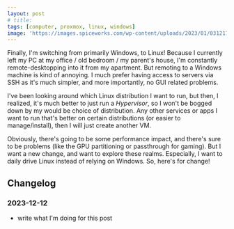 ```yaml
---
layout: post
# title: 
tags: [computer, proxmox, linux, windows]
image: 'https://images.spiceworks.com/wp-content/uploads/2023/01/03121747/Hypervisor-Functions.jpg'
---
```


Finally, I'm switching from primarily Windows, to Linux! Because I currently left my PC at my office / old bedroom / my parent's house, I'm constantly remote-desktopping into it from my apartment. But remoting to a Windows machine is kind of annoying. I much prefer having access to servers via SSH as it's much simpler, and more importantly, no GUI related problems.

I've been looking around which Linux distribution I want to run, but then, I realized, it's much better to just run a _Hypervisor_, so I won't be bogged down by my would be choice of distribution. Any other services or apps I want to run that's better on certain distributions (or easier to manage/install), then I will just create another VM.

Obviously, there's going to be some performance impact, and there's sure to be problems (like the GPU partitioning or passthrough for gaming). But I want a new change, and want to explore these realms. Especially, I want to daily drive Linux instead of relying on Windows. So, here's for change!

## Changelog
### 2023-12-12
- write what I'm doing for this post